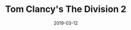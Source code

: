 ---
layout: post
date: 2019-03-12
title: Tom Clancy's The Division 2
developer: Massive Entertainment
publisher: Ubisoft
release_date: 2019-03-15
card-image: 3
banner-image: 10
banner-offset: 50
platforms: ["PC", "PlayStation 4", "Xbox One", "Google Stadia"]
genres: ["Action RPG", "Looter Shooter", "Tactical Shooter"]
themes: ["Post-apocalyptic", "Tactical Combat", "Cooperative"]
engine: "Snowdrop"
photo_mode: true
photo_mode_features: ["Free Camera", "Filters", "Depth of Field"]

# Keep the old image references for backward compatibility
card_image: 3
banner_image: 10
banner_offset: 50

trivia:
  - "The Division 2 is set in Washington D.C. seven months after a deadly pandemic was released in New York City."
  - "The game features a 1:1 scale recreation of many Washington D.C. landmarks, including the White House and the Washington Monument."
---